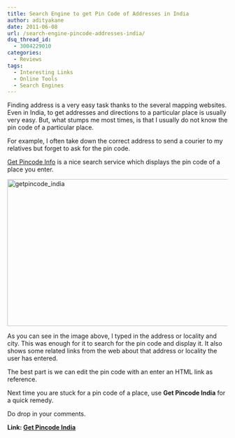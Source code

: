 ```yaml
---
title: Search Engine to get Pin Code of Addresses in India
author: adityakane
date: 2011-06-08
url: /search-engine-pincode-addresses-india/
dsq_thread_id:
  - 3004229010
categories:
  - Reviews
tags:
  - Interesting Links
  - Online Tools
  - Search Engines
---
```

Finding address is a very easy task thanks to the several mapping websites. Even in India, to get addresses and directions to a particular place is usually very easy. But, what stumps me most times, is that I usually do not know the pin code of a particular place.

For example, I often take down the correct address to send a courier to my relatives but forget to ask for the pin code.

<a href="http://www.getpincode.info/" onclick="_gaq.push(['_trackEvent', 'outbound-article', 'http://www.getpincode.info/', 'Get Pincode Info']);" >Get Pincode Info</a> is a nice search service which displays the pin code of a place you enter.

[<img style="background-image: none; padding-left: 0px; padding-right: 0px; display: inline; padding-top: 0px; border: 0px;" title="getpincode_india" src="http://cdn.devilsworkshop.org/files/2011/06/getpincode_india_thumb.png" border="0" alt="getpincode_india" width="569" height="336" />][1]

As you can see in the image above, I typed in the address or locality and city. This was enough for it to search for the pin code and display it. It also shows some related links from the web about that address or locality the user has entered.

The best part is we can edit the pin code with an enter an HTML link as reference.

Next time you are stuck for a pin code of a place, use **Get Pincode India** for a quick remedy.

Do drop in your comments.

**Link: <a href="http://www.getpincode.info" onclick="_gaq.push(['_trackEvent', 'outbound-article', 'http://www.getpincode.info', 'Get Pincode India']);" >Get Pincode India</a>**

 [1]: http://cdn.devilsworkshop.org/files/2011/06/getpincode_india.png
